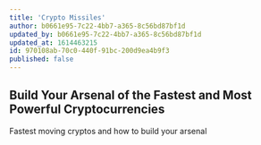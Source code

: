 ```yaml
---
title: 'Crypto Missiles'
author: b0661e95-7c22-4bb7-a365-8c56bd87bf1d
updated_by: b0661e95-7c22-4bb7-a365-8c56bd87bf1d
updated_at: 1614463215
id: 970108ab-70c0-440f-91bc-200d9ea4b9f3
published: false
---
```

## Build Your Arsenal of the Fastest and Most Powerful Cryptocurrencies

Fastest moving cryptos and how to build your arsenal